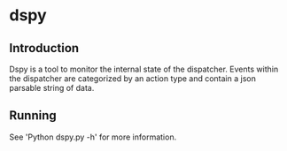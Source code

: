 # dspy

## Introduction

Dspy is a tool to monitor the internal state of the dispatcher. Events within the dispatcher are categorized by an action type and contain a json parsable string of data.


## Running

See 'Python dspy.py -h' for more information.
